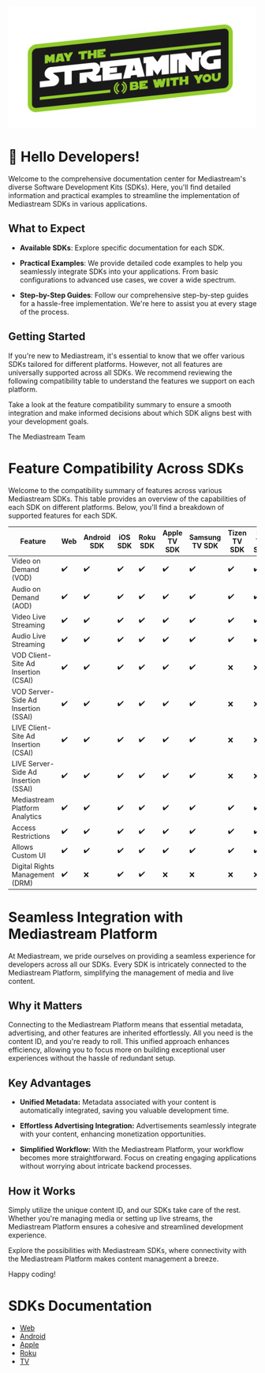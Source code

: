 ![Welcome](/images/streaming_be_with_you.png)
# 👋 Hello Developers!

Welcome to the comprehensive documentation center for Mediastream's diverse Software Development Kits (SDKs). Here, you'll find detailed information and practical examples to streamline the implementation of Mediastream SDKs in various applications.

## What to Expect

- **Available SDKs**: Explore specific documentation for each SDK.

- **Practical Examples**: We provide detailed code examples to help you seamlessly integrate SDKs into your applications. From basic configurations to advanced use cases, we cover a wide spectrum.

- **Step-by-Step Guides**: Follow our comprehensive step-by-step guides for a hassle-free implementation. We're here to assist you at every stage of the process.

## Getting Started

If you're new to Mediastream, it's essential to know that we offer various SDKs tailored for different platforms. However, not all features are universally supported across all SDKs. We recommend reviewing the following compatibility table to understand the features we support on each platform.

Take a look at the feature compatibility summary to ensure a smooth integration and make informed decisions about which SDK aligns best with your development goals.

The Mediastream Team


# Feature Compatibility Across SDKs

Welcome to the compatibility summary of features across various Mediastream SDKs. This table provides an overview of the capabilities of each SDK on different platforms. Below, you'll find a breakdown of supported features for each SDK.

| Feature                       | Web | Android SDK | iOS SDK | Roku SDK | Apple TV SDK | Samsung TV SDK | Tizen TV SDK | LG TV SDK | Android TV SDK |
|-------------------------------|-------------|-------------|---------|----------|--------------|-----------------|-----------------|--------------|--------------|
| Video on Demand (VOD)         | ✔️           | ✔️           | ✔️       | ✔️        | ✔️            | ✔️               | ✔️               | ✔️               | ✔️               |
| Audio on Demand (AOD)         | ✔️           | ✔️           | ✔️       | ✔️        | ✔️            | ✔️               | ✔️               | ✔️               | ✔️               |
| Video Live Streaming          | ✔️           | ✔️           | ✔️       | ✔️        | ✔️            | ✔️               | ✔️               | ✔️               | ✔️               |
| Audio Live Streaming          | ✔️           | ✔️           | ✔️       | ✔️        | ✔️            | ✔️               | ✔️               | ✔️               | ✔️               |
| VOD Client-Site Ad Insertion (CSAI)| ✔️           | ✔️           | ✔️       | ✔️        | ✔️            | ✔️               | ❌               | ❌               | ✔️               |
| VOD Server-Side Ad Insertion (SSAI)| ✔️           | ✔️           | ✔️       | ✔️        | ✔️            | ✔️               | ❌               | ❌               | ✔️               |
| LIVE Client-Site Ad Insertion (CSAI)| ✔️           | ✔️           | ✔️       | ✔️        | ✔️            | ✔️               | ❌               | ❌               | ✔️               |
| LIVE Server-Side Ad Insertion (SSAI)| ✔️           | ✔️           | ✔️       | ✔️        | ✔️            | ✔️               | ❌               | ❌               | ✔️               |
| Mediastream Platform Analytics| ✔️           | ✔️           | ✔️       | ✔️        | ✔️            | ✔️               | ✔️               | ✔️               | ✔️               |
| Access Restrictions | ✔️           | ✔️           | ✔️       | ✔️        | ✔️            | ✔️               | ✔️               | ✔️               | ✔️               |
| Allows Custom UI              | ✔️           | ✔️           | ✔️       | ✔️        | ✔️            | ✔️               | ✔️               | ✔️               | ✔️               |
| Digital Rights Management (DRM)              | ✔️           | ❌           | ✔️       | ✔️        | ❌            | ❌               | ❌               | ❌               | ✔️               |

# Seamless Integration with Mediastream Platform

At Mediastream, we pride ourselves on providing a seamless experience for developers across all our SDKs. Every SDK is intricately connected to the Mediastream Platform, simplifying the management of media and live content.

## Why it Matters

Connecting to the Mediastream Platform means that essential metadata, advertising, and other features are inherited effortlessly. All you need is the content ID, and you're ready to roll. This unified approach enhances efficiency, allowing you to focus more on building exceptional user experiences without the hassle of redundant setup.

## Key Advantages

- **Unified Metadata:** Metadata associated with your content is automatically integrated, saving you valuable development time.

- **Effortless Advertising Integration:** Advertisements seamlessly integrate with your content, enhancing monetization opportunities.

- **Simplified Workflow:** With the Mediastream Platform, your workflow becomes more straightforward. Focus on creating engaging applications without worrying about intricate backend processes.

## How it Works

Simply utilize the unique content ID, and our SDKs take care of the rest. Whether you're managing media or setting up live streams, the Mediastream Platform ensures a cohesive and streamlined development experience.

Explore the possibilities with Mediastream SDKs, where connectivity with the Mediastream Platform makes content management a breeze.

Happy coding!

# SDKs Documentation

- [Web](https://platform.mediastre.am/developer)
- [Android](/android/README.md)
- [Apple](/apple/README.md)
- [Roku](/roku/README.md)
- [TV](/tv/README.md)